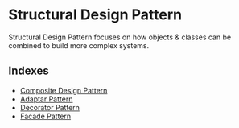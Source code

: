 # Structural Design Pattern

Structural Design Pattern focuses on how objects & classes can be combined to build more complex systems.

## Indexes

  * [Composite Design Pattern](./composite-design-pattern/README.md)
  * [Adaptar Pattern](#)
  * [Decorator Pattern](#)
  * [Facade Pattern](#)
